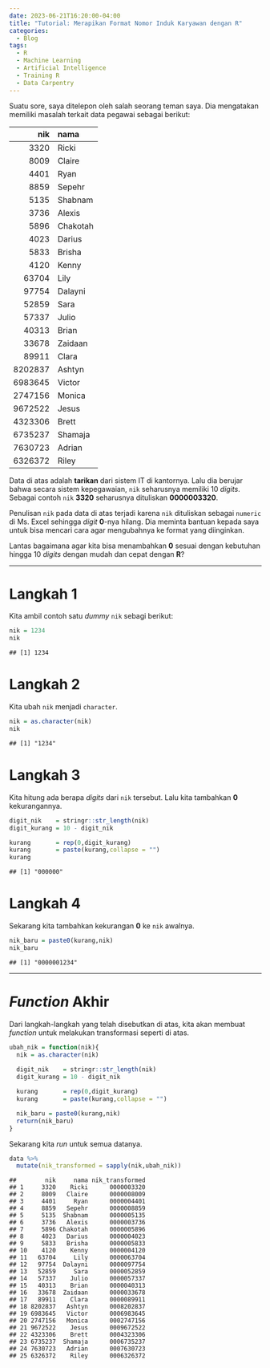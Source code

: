 ```yaml
---
date: 2023-06-21T16:20:00-04:00
title: "Tutorial: Merapikan Format Nomor Induk Karyawan dengan R"
categories:
  - Blog
tags:
  - R
  - Machine Learning
  - Artificial Intelligence
  - Training R
  - Data Carpentry
---
```


Suatu sore, saya ditelepon oleh salah seorang teman saya. Dia mengatakan
memiliki masalah terkait data pegawai sebagai berikut:

|     nik | nama     |
|--------:|:---------|
|    3320 | Ricki    |
|    8009 | Claire   |
|    4401 | Ryan     |
|    8859 | Sepehr   |
|    5135 | Shabnam  |
|    3736 | Alexis   |
|    5896 | Chakotah |
|    4023 | Darius   |
|    5833 | Brisha   |
|    4120 | Kenny    |
|   63704 | Lily     |
|   97754 | Dalayni  |
|   52859 | Sara     |
|   57337 | Julio    |
|   40313 | Brian    |
|   33678 | Zaidaan  |
|   89911 | Clara    |
| 8202837 | Ashtyn   |
| 6983645 | Victor   |
| 2747156 | Monica   |
| 9672522 | Jesus    |
| 4323306 | Brett    |
| 6735237 | Shamaja  |
| 7630723 | Adrian   |
| 6326372 | Riley    |

Data di atas adalah __tarikan__ dari sistem IT di kantornya. Lalu dia berujar bahwa secara sistem kepegawaian, `nik` seharusnya memiliki 10 *digits*. Sebagai contoh `nik` **3320** seharusnya dituliskan **0000003320**.

Penulisan `nik` pada data di atas terjadi karena `nik` dituliskan
sebagai `numeric` di Ms. Excel sehingga *digit* **0**-nya hilang. Dia meminta bantuan kepada saya untuk bisa mencari cara agar mengubahnya ke format yang diinginkan.

Lantas bagaimana agar kita bisa menambahkan **0** sesuai dengan
kebutuhan hingga 10 *digits* dengan mudah dan cepat dengan **R**?

------------------------------------------------------------------------

# Langkah 1

Kita ambil contoh satu *dummy* `nik` sebagi berikut:

``` r
nik = 1234
nik
```

    ## [1] 1234

# Langkah 2

Kita ubah `nik` menjadi `character`.

``` r
nik = as.character(nik)
nik
```

    ## [1] "1234"

# Langkah 3

Kita hitung ada berapa *digits* dari `nik` tersebut. Lalu kita tambahkan
**0** kekurangannya.

``` r
digit_nik    = stringr::str_length(nik)
digit_kurang = 10 - digit_nik

kurang       = rep(0,digit_kurang)
kurang       = paste(kurang,collapse = "")
kurang
```

    ## [1] "000000"

# Langkah 4

Sekarang kita tambahkan kekurangan **0** ke `nik` awalnya.

``` r
nik_baru = paste0(kurang,nik)
nik_baru
```

    ## [1] "0000001234"

------------------------------------------------------------------------

# *Function* Akhir

Dari langkah-langkah yang telah disebutkan di atas, kita akan membuat
*function* untuk melakukan transformasi seperti di atas.

``` r
ubah_nik = function(nik){
  nik = as.character(nik)
  
  digit_nik    = stringr::str_length(nik)
  digit_kurang = 10 - digit_nik

  kurang       = rep(0,digit_kurang)
  kurang       = paste(kurang,collapse = "")

  nik_baru = paste0(kurang,nik)
  return(nik_baru)
}
```

Sekarang kita *run* untuk semua datanya.

``` r
data %>% 
  mutate(nik_transformed = sapply(nik,ubah_nik)) 
```

    ##        nik     nama nik_transformed
    ## 1     3320    Ricki      0000003320
    ## 2     8009   Claire      0000008009
    ## 3     4401     Ryan      0000004401
    ## 4     8859   Sepehr      0000008859
    ## 5     5135  Shabnam      0000005135
    ## 6     3736   Alexis      0000003736
    ## 7     5896 Chakotah      0000005896
    ## 8     4023   Darius      0000004023
    ## 9     5833   Brisha      0000005833
    ## 10    4120    Kenny      0000004120
    ## 11   63704     Lily      0000063704
    ## 12   97754  Dalayni      0000097754
    ## 13   52859     Sara      0000052859
    ## 14   57337    Julio      0000057337
    ## 15   40313    Brian      0000040313
    ## 16   33678  Zaidaan      0000033678
    ## 17   89911    Clara      0000089911
    ## 18 8202837   Ashtyn      0008202837
    ## 19 6983645   Victor      0006983645
    ## 20 2747156   Monica      0002747156
    ## 21 9672522    Jesus      0009672522
    ## 22 4323306    Brett      0004323306
    ## 23 6735237  Shamaja      0006735237
    ## 24 7630723   Adrian      0007630723
    ## 25 6326372    Riley      0006326372
